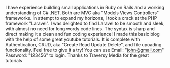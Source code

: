  I have experience building small applications in Ruby on Rails and a working understanding of C# .NET.
            Both are MVC aka "Models Views Controllers" frameworks.
            In attempt to expand my horizons, I took a crack at the PHP framework "Laravel".
            I was delighted to find Laravel to be smooth and sleek, with almost no need for long wordy code lines.
            The syntax is sharp and direct making it a clean and fun coding experience!
            I made this basic blog with the help of some great youtube tutorials.
            It is complete with Authentication, CRUD, aka "Create Read Update Delete", and file upoading functionality.
            Feel free to give it a try! 
            You can use Email: "john@gmail.com" Password: "123456" to login.
            Thanks to Traversy Media for the great tutorials
